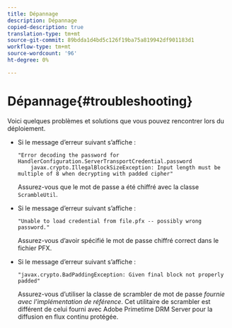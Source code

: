 ```yaml
---
title: Dépannage
description: Dépannage
copied-description: true
translation-type: tm+mt
source-git-commit: 89bdda1d4bd5c126f19ba75a819942df901183d1
workflow-type: tm+mt
source-wordcount: '96'
ht-degree: 0%

---
```



# Dépannage{#troubleshooting}

Voici quelques problèmes et solutions que vous pouvez rencontrer lors du déploiement.

* Si le message d’erreur suivant s’affiche :

   ```
   "Error decoding the password for HandlerConfiguration.ServerTransportCredential.password  
       javax.crypto.IllegalBlockSizeException: Input length must be multiple of 8 when decrypting with padded cipher"
   ```

   Assurez-vous que le mot de passe a été chiffré avec la classe `ScrambleUtil`.

* Si le message d’erreur suivant s’affiche :

   ```
   "Unable to load credential from file.pfx -- possibly wrong password."
   ```

   Assurez-vous d’avoir spécifié le mot de passe chiffré correct dans le fichier PFX.

* Si le message d’erreur suivant s’affiche :

   ```
   "javax.crypto.BadPaddingException: Given final block not properly padded"
   ```

   Assurez-vous d’utiliser la classe de scrambler de mot de passe *fournie avec l’implémentation de référence*. Cet utilitaire de scrambler est différent de celui fourni avec Adobe Primetime DRM Server pour la diffusion en flux continu protégée.

